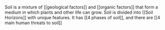 Soil is a mixture of [[geological factors]] and [[organic factors]] that form a medium in which plants and other life can grow. Soil is divided into [[Soil Horizons]] with unique features. It has [[4 phases of soil]], and there are [[4 main human threats to soil]]